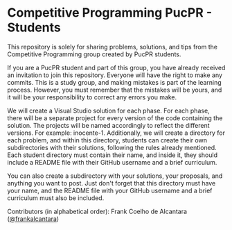 # Competitive Programming PucPR - Students

This repository is solely for sharing problems, solutions, and tips from the Competitive Programming group created by PucPR students.

If you are a PucPR student and part of this group, you have already received an invitation to join this repository. Everyone will have the right to make any commits. This is a study group, and making mistakes is part of the learning process. However, you must remember that the mistakes will be yours, and it will be your responsibility to correct any errors you make.

We will create a Visual Studio solution for each phase. For each phase, there will be a separate project for every version of the code containing the solution. The projects will be named accordingly to reflect the different versions. For example: inocente-1. Additionally, we will create a directory for each problem, and within this directory, students can create their own subdirectories with their solutions, following the rules already mentioned. Each student directory must contain their name, and inside it, they should include a README file with their GitHub username and a brief curriculum.

You can also create a subdirectory with your solutions, your proposals, and anything you want to post. Just don't forget that this directory must have your name, and the README file with your GitHub username and a brief curriculum must also be included.

Contributors (in alphabetical order):
Frank Coelho de Alcantara ([@frankalcantara](https://github.com/frankalcantara))

